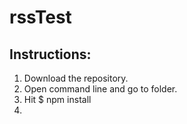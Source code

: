 # rssTest
## Instructions:
1. Download the repository.
2. Open command line and go to folder.
3. Hit $ npm install 
4. 
